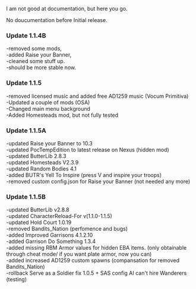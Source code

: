 I am not good at documentation, but here you go.

No doucumentation before Initial release.

### Update 1.1.4B   
-removed some mods,    
-added Raise your Banner,    
-cleaned some stuff up.   
-should be more stable now.   

###  Update 1.1.5   
-removed licensed music and added free AD1259 music (Vocum Primitiva)  
-Updated a couple of mods (OSA)   
-Changed main menu background    
-Added Homesteads mod, but not fully tested    

###  Update 1.1.5A   
-updated Raise your Banner to 10.3   
-updated PocTempEdition to latest release on Nexus (hidden mod)   
-updated ButterLib 2.8.3    
-updated Homesteads V2.3.9  
-updated Random Bodies 4.1    
-added BUTR's Yell To Inspire (press V and inspire your troops)   
-removed custom config.json for Raise your Banner (not needed any more)

###  Update 1.1.5B   
-updated ButterLib v2.8.8    
-updated CharacterReload-For v(1.1.0-1.1.5)   
-updated Hold Court 1.0.19      
-removed Bandits_Nation (perfomence and bugs)   
-added Improved Garrisons 4.1.2.10     
-added Garrison Do Something 1.3.4  
-added missing RBM Armor values for hidden EBA items. (only obtainable through cheat mode/ if you want plate armor, now you can)   
-added increased AD1259 custom spawns (compansation for removed Bandits_Nation)       
-rollback Serve as a Soldier fix 1.0.5 + SAS config AI can't hire Wanderers (testing)   




